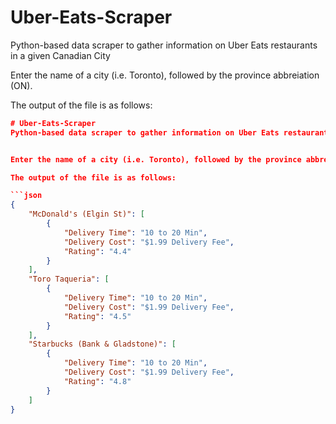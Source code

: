 # Uber-Eats-Scraper
Python-based data scraper to gather information on Uber Eats restaurants in a given Canadian City


Enter the name of a city (i.e. Toronto), followed by the province abbreiation (ON).

The output of the file is as follows:

```json
# Uber-Eats-Scraper
Python-based data scraper to gather information on Uber Eats restaurants in a given Canadian City


Enter the name of a city (i.e. Toronto), followed by the province abbreiation (ON).

The output of the file is as follows:

```json
{
    "McDonald's (Elgin St)": [
        {
            "Delivery Time": "10 to 20 Min",
            "Delivery Cost": "$1.99 Delivery Fee",
            "Rating": "4.4"
        }
    ],
    "Toro Taqueria": [
        {
            "Delivery Time": "10 to 20 Min",
            "Delivery Cost": "$1.99 Delivery Fee",
            "Rating": "4.5"
        }
    ],
    "Starbucks (Bank & Gladstone)": [
        {
            "Delivery Time": "10 to 20 Min",
            "Delivery Cost": "$1.99 Delivery Fee",
            "Rating": "4.8"
        }
    ]
}
```
```
